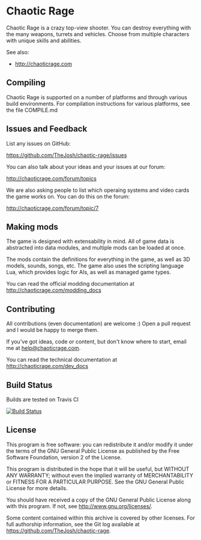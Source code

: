 Chaotic Rage
============

Chaotic Rage is a crazy top-view shooter.
You can destroy everything with the many weapons, turrets and vehicles.
Choose from multiple characters with unique skills and abilities.

See also:
* http://chaoticrage.com


Compiling
---------

Chaotic Rage is supported on a number of platforms and through various
build environments. For compilation instructions for various platforms,
see the file COMPILE.md


Issues and Feedback
-------------------

List any issues on GitHub:

https://github.com/TheJosh/chaotic-rage/issues


You can also talk about your ideas and your issues at our forum:

http://chaoticrage.com/forum/topics


We are also asking people to list which operaing systems and video cards the game works on. You can do this on the forum:

http://chaoticrage.com/forum/topic/7


Making mods
-----------

The game is designed with extensability in mind. All of game data
is abstracted into data modules, and multiple mods can be loaded at once.

The mods contain the definitions for everything in the game,
as well as 3D models, sounds, songs, etc. The game also uses the scripting
language Lua, which provides logic for AIs, as well as managed game types.

You can read the official modding documentation at http://chaoticrage.com/modding_docs


Contributing
------------

All contributions (even documentation) are welcome :) Open a pull request and I would be happy to merge them.

If you've got ideas, code or content, but don't know where to start, email me at help@chaoticrage.com.

You can read the technical documentation at http://chaoticrage.com/dev_docs


Build Status
------------
Builds are tested on Travis CI

[![Build Status](https://travis-ci.org/TheJosh/chaotic-rage.png?branch=master)](https://travis-ci.org/TheJosh/chaotic-rage)


License
-------
This program is free software: you can redistribute it and/or modify
it under the terms of the GNU General Public License as published by
the Free Software Foundation, version 2 of the License.

This program is distributed in the hope that it will be useful,
but WITHOUT ANY WARRANTY; without even the implied warranty of
MERCHANTABILITY or FITNESS FOR A PARTICULAR PURPOSE.  See the
GNU General Public License for more details.

You should have received a copy of the GNU General Public License
along with this program.  If not, see <http://www.gnu.org/licenses/>.


Some content contained within this archive is covered by other
licenses. For full authorship information, see the Git log available
at <https://github.com/TheJosh/chaotic-rage>.

